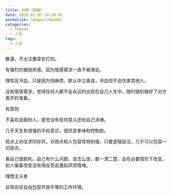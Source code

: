 ```yaml
---
title: 刘明（孤僻）
date: 2020-01-07 14:20:01
permalink: /pages/74ea49/
categories:
  - ToRead
  - 人设
tags:
  - 人设
---
```






散漫，不太注重穿衣打扮。



有强烈的被抛弃感。因为情感需求一直不被满足。



理性且冷血，只是因为怕麻烦，默认中立善良，冷血但不会伤害其他人。



没有情感需求，觉得任何人都不会永远的出现在自己人生中，随时随刻做好了对方离开的准备。



有原则



不喜欢说服别人，感觉没有任何意义还给自己添堵。



几乎天生有很强的平权意识。很厌恶爹味和控制欲。



观点上向往求同存异。对观点和人包容性特别强，只要逻辑自洽，几乎可以包容一切观点。



看自己很犀利，自己有什么问题、该怎么改，都一清二楚，会在必要情形下改变。别人催着改变没有用反而会激起厌烦情绪。



理想主义者



非常向往自由包容开放平等的工作环境。





